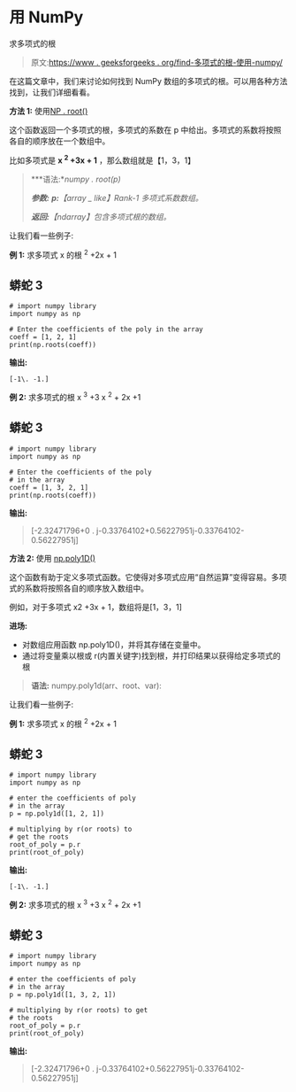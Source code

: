 # 用 NumPy

求多项式的根

> 原文:[https://www . geeksforgeeks . org/find-多项式的根-使用-numpy/](https://www.geeksforgeeks.org/find-the-roots-of-the-polynomials-using-numpy/)

在这篇文章中，我们来讨论如何找到 NumPy 数组的多项式的根。可以用各种方法找到，让我们详细看看。

**方法 1:** 使用[NP . root()](https://www.geeksforgeeks.org/numpy-roots-function-python/)

这个函数返回一个多项式的根，多项式的系数在 p 中给出。多项式的系数将按照各自的顺序放在一个数组中。

比如多项式是 **x <sup>2</sup> +3x + 1** ，那么数组就是【1，3，1】

> ***语法:**numpy . root(p)*
> 
> ***参数:***
> ***p:**【array _ like】Rank-1 多项式系数数组。*
> 
> ***返回:**【ndarray】包含多项式根的数组。*

让我们看一些例子:

**例 1:** 求多项式 x 的根 <sup>2</sup> +2x + 1

## 蟒蛇 3

```
# import numpy library
import numpy as np

# Enter the coefficients of the poly in the array
coeff = [1, 2, 1]
print(np.roots(coeff))
```

**输出:**

```
[-1\. -1.]
```

**例 2:** 求多项式的根 x <sup>3</sup> +3 x <sup>2</sup> + 2x +1

## 蟒蛇 3

```
# import numpy library
import numpy as np

# Enter the coefficients of the poly 
# in the array
coeff = [1, 3, 2, 1]
print(np.roots(coeff))
```

**输出:**

> [-2.32471796+0 . j-0.33764102+0.56227951j-0.33764102-0.56227951j]

**方法 2:** 使用 [np.poly1D()](https://www.geeksforgeeks.org/numpy-poly1d-in-python/)

这个函数有助于定义多项式函数。它使得对多项式应用“自然运算”变得容易。多项式的系数将按照各自的顺序放入数组中。

例如，对于多项式 x2 +3x + 1，数组将是[1，3，1]

**进场:**

*   对数组应用函数 np.poly1D()，并将其存储在变量中。
*   通过将变量乘以根或 r(内置关键字)找到根，并打印结果以获得给定多项式的根

> **语法:** numpy.poly1d(arr、root、var):

让我们看一些例子:

**例 1:** 求多项式 x 的根 <sup>2</sup> +2x + 1

## 蟒蛇 3

```
# import numpy library
import numpy as np

# enter the coefficients of poly 
# in the array
p = np.poly1d([1, 2, 1])

# multiplying by r(or roots) to 
# get the roots
root_of_poly = p.r
print(root_of_poly)
```

**输出:**

```
[-1\. -1.]
```

**例 2:** 求多项式的根 x <sup>3</sup> +3 x <sup>2</sup> + 2x +1

## 蟒蛇 3

```
# import numpy library
import numpy as np

# enter the coefficients of poly
# in the array
p = np.poly1d([1, 3, 2, 1])

# multiplying by r(or roots) to get 
# the roots
root_of_poly = p.r
print(root_of_poly)
```

**输出:**

> [-2.32471796+0 . j-0.33764102+0.56227951j-0.33764102-0.56227951j]